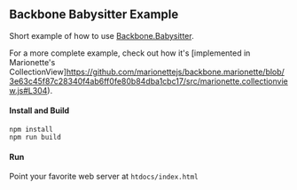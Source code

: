 ## Backbone Babysitter Example

Short example of how to use [Backbone.Babysitter](https://github.com/marionettejs/backbone.babysitter).

For a more complete example, check out how it's [implemented in Marionette's CollectionView]https://github.com/marionettejs/backbone.marionette/blob/3e63c45f87c28340f4ab6ff0fe80b84dba1cbc17/src/marionette.collectionview.js#L304).

#### Install and Build

```
npm install
npm run build
```

#### Run

Point your favorite web server at `htdocs/index.html`

